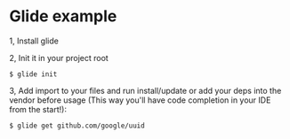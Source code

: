 # Glide example

1, Install glide

2, Init it in your project root

```
$ glide init
```

3, Add import to your files and run install/update or add your deps into the vendor before usage (This way you'll have code completion in your IDE from the start!):

```
$ glide get github.com/google/uuid
```